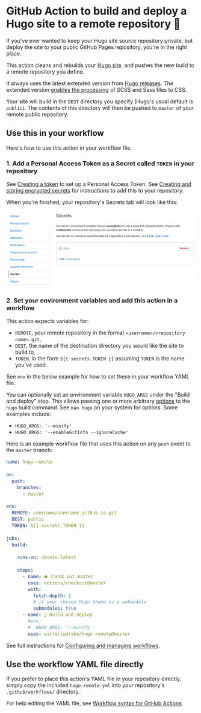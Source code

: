 # GitHub Action to build and deploy a Hugo site to a remote repository 🚀

If you've ever wanted to keep your Hugo site source repository private, but deploy the site to your public GitHub Pages repository, you're in the right place.

This action cleans and rebuilds your [Hugo site](https://gohugo.io/), and pushes the new build to a remote repository you define.

It always uses the latest extended version from [Hugo releases](https://github.com/gohugoio/hugo/releases). The extended version [enables the processing](https://gohugo.io/troubleshooting/faq/#i-get-tocss--this-feature-is-not-available-in-your-current-hugo-version) of SCSS and Sass files to CSS.

Your site will build in the `DEST` directory you specify (Hugo's usual default is `public`). The contents of this directory will then be pushed to `master` of your remote public repository.

## Use this in your workflow

Here's how to use this action in your workflow file.

### 1. Add a Personal Access Token as a Secret called `TOKEN` in your repository

See [Creating a token](https://help.github.com/en/github/authenticating-to-github/creating-a-personal-access-token-for-the-command-line#creating-a-token) to set up a Personal Access Token. See [Creating and storing encrypted secrets](https://help.github.com/en/actions/configuring-and-managing-workflows/creating-and-storing-encrypted-secrets) for instructions to add this to your repository.

When you're finished, your repository's Secrets tab will look like this:

![Secrets tab showing saved TOKEN encrypted variable](secret.png)

### 2. Set your environment variables and add this action in a workflow

This action expects variables for:

- `REMOTE`, your remote repository in the format `<username>/<repository name>.git`,
- `DEST`, the name of the destination directory you would like the site to build to,
- `TOKEN`, in the form `${{ secrets.TOKEN }}` assuming `TOKEN` is the name you've used.

See `env` in the below example for how to set these in your workflow YAML file.

You can optionally set an environment variable `HUGO_ARGS` under the "Build and deploy" step. This allows passing one or more arbitrary [options](https://gohugo.io/commands/hugo/#options) to the `hugo` build command. See `man hugo` on your system for options. Some examples include:

- `HUGO_ARGS: '--minify'`
- `HUGO_ARGS: '--enableGitInfo --ignoreCache'`

Here is an example workflow file that uses this action on any `push` event to the `master` branch:

```yml
name: hugo-remote

on:
  push:
    branches:
      - master

env:
  REMOTE: username/username.github.io.git
  DEST: public
  TOKEN: ${{ secrets.TOKEN }}

jobs:
  build:

    runs-on: ubuntu-latest

    steps:
      - name: 🛎 Check out master
        uses: actions/checkout@master
        with:
          fetch-depth: 1
          # if your chosen Hugo theme is a submodule
          submodules: true
      - name: 🚀 Build and deploy
        #env:
        #  HUGO_ARGS: '--minify'
        uses: victoriadrake/hugo-remote@master
```

See full instructions for [Configuring and managing workflows](https://help.github.com/en/actions/configuring-and-managing-workflows).

## Use the workflow YAML file directly

If you prefer to place this action's YAML file in your repository directly, simply copy the included `hugo-remote.yml` into your repository's `.github/workflows/` directory.

For help editing the YAML file, see [Workflow syntax for GitHub Actions](https://help.github.com/en/actions/automating-your-workflow-with-github-actions/workflow-syntax-for-github-actions).
